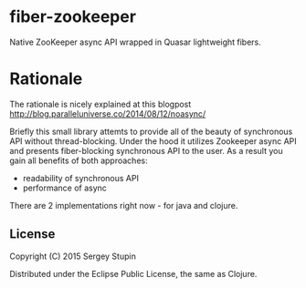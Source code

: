 # fiber-zookeeper
Native ZooKeeper async API wrapped in Quasar lightweight fibers.

# Rationale
The rationale is nicely explained at this blogpost http://blog.paralleluniverse.co/2014/08/12/noasync/

Briefly this small library attemts to provide all of the beauty of synchronous API without thread-blocking. Under the hood it utilizes Zookeeper async API and presents fiber-blocking synchronous API to the user. As a result you gain all benefits of both  approaches:
* readability of synchronous API
* performance of async

There are 2 implementations right now - for java and clojure. 

## License

Copyright (C) 2015 Sergey Stupin

Distributed under the Eclipse Public License, the same as Clojure.
